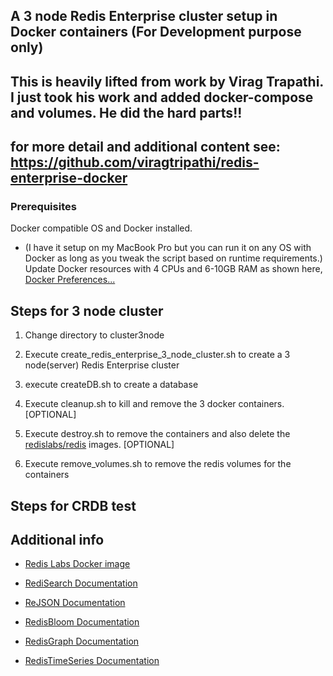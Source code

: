 ## A 3 node Redis Enterprise cluster setup in Docker containers (For Development purpose only)
## This is heavily lifted from work by Virag Trapathi.  I just took his work and added docker-compose and volumes.  He did the hard parts!!
##  for more detail and additional content see:   https://github.com/viragtripathi/redis-enterprise-docker

### Prerequisites

Docker compatible OS and Docker installed.
  - (I have it setup on my MacBook Pro but you can run it on any OS with Docker as long as you tweak the script based on runtime requirements.)
Update Docker resources with 4 CPUs and 6-10GB RAM as shown here, <a href="https://github.com/viragtripathi/redis-enterprise-docker/blob/master/Screen%20Shot%202019-06-19%20at%2011.55.53%20AM.png">Docker Preferences...</a>

## Steps for 3 node cluster
1. Change directory to cluster3node

2. Execute create_redis_enterprise_3_node_cluster.sh to create a 3 node(server) Redis Enterprise cluster

3. execute createDB.sh to create a database

4. Execute cleanup.sh to kill and remove the 3 docker containers. [OPTIONAL]

5. Execute destroy.sh to remove the containers and also delete the <a href="https://hub.docker.com/r/redislabs/redis">redislabs/redis</a> images. [OPTIONAL]

6. Execute remove_volumes.sh to remove the redis volumes for the containers

## Steps for CRDB test

## Additional info

* <a href="https://hub.docker.com/r/redislabs/redis">Redis Labs Docker image</a>

* <a href="https://oss.redislabs.com/redisearch/index.html">RediSearch Documentation</a>

* <a href="https://oss.redislabs.com/redisjson/">ReJSON Documentation</a>

* <a href="https://oss.redislabs.com/redisbloom/">RedisBloom Documentation</a>

* <a href="https://oss.redislabs.com/redisgraph/">RedisGraph Documentation</a>

* <a href="https://oss.redislabs.com/redistimeseries/">RedisTimeSeries Documentation</a>
